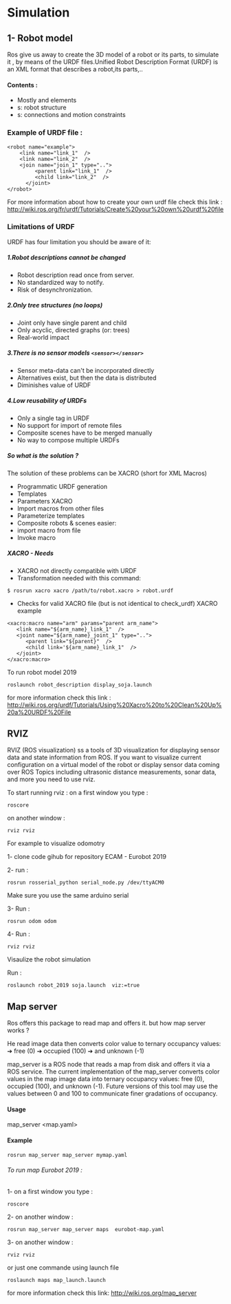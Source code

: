 # Simulation 
 
 ## 1- Robot model 
Ros give us away to create  the 3D model of a robot or its parts,  to simulate  it , by means of the URDF files.Unified Robot Description Format (URDF) is an XML format that describes a robot,its parts,..

#### Contents :

- Mostly <link> and <joint> elements
- <link>s: robot structure
- <joint>s: connections and motion constraints
### Example of URDF file :

```
<robot name="example">
	<link name="link_1"  />
   	<link name="link_2"  />
   	<join name="join_1" type="..">
     	 <parent link="link_1"  />
      	 <child link="link_2"  />
      </joint>
</robot>

```

For more information about how to create your own urdf file check this link :
http://wiki.ros.org/fr/urdf/Tutorials/Create%20your%20own%20urdf%20file

### Limitations of URDF

URDF has four limitation you should be aware of it:

##### 1.Robot descriptions cannot be changed
- Robot description read once from server.
- No standardized way to notify. 
- Risk of desynchronization. 

##### 2.Only tree structures (no loops)

-	Joint only have single parent and child
-	Only acyclic, directed graphs (or: trees) 
-	Real-world impact


##### 3.There is no sensor models ```<sensor></sensor> ```

-	Sensor meta-data can't be incorporated directly
-	Alternatives exist, but then the data is distributed
-	Diminishes value of URDF

##### 4.Low reusability of URDFs

-	Only a single <robot> tag in URDF
-	 No support for import of remote files
-	 Composite scenes have to be merged manually
-	 No way to compose multiple URDFs

##### So what is the solution ?

The solution of   these problems can be XACRO (short for XML Macros)
-	Programmatic URDF generation
-	Templates
-	Parameters XACRO
-	Import macros from other files
-	Parameterize templates
-	Composite robots & scenes easier:
-	import macro from file
-	Invoke macro
##### XACRO - Needs

-	XACRO not directly compatible with URDF
-	Transformation needed with this command:
```
$ rosrun xacro xacro /path/to/robot.xacro > robot.urdf
```
- Checks for valid XACRO file (but is not identical to check_urdf)
XACRO example

```
<xacro:macro name="arm" params="parent arm_name">
   <link name="${arm_name}_link_1"  />
   <joint name="${arm_name}_joint_1" type="..">
      <parent link="${parent}"  />
      <child link='${arm_name}_link_1"  />
   </joint>
</xacro:macro>
```

To run robot model 2019
```
roslaunch robot_description display_soja.launch
```

for more information check this link :
http://wiki.ros.org/urdf/Tutorials/Using%20Xacro%20to%20Clean%20Up%20a%20URDF%20File

## RVIZ

RVIZ  (ROS visualization) ss a tools of  3D visualization for displaying  sensor data and state information from ROS.
If you want to  visualize   current configuration on a virtual model of the robot or display sensor data  coming over ROS Topics including ultrasonic  distance measurements, sonar data, and more you need to use rviz.  


To start running rviz :
on a first window you type :
```
roscore
```
on another window :
```  
rviz rviz
```
For example to visualize odomotry

1- clone code gihub for repository ECAM - Eurobot 2019

2- run :
```
rosrun rosserial_python serial_node.py /dev/ttyACM0
```
Make sure you use the same arduino serial

3- Run :  
```
rosrun odom odom
```
4- Run : 
```
rviz rviz
```

Visaulize the robot simulation  

Run : 
```
roslaunch robot_2019 soja.launch  viz:=true
```
## Map server

Ros offers this package to read map and offers it. but how map server works ?

He read image data then  converts color value to ternary occupancy values:
➔	 free (0)
➔	 occupied (100)
➔	 and unknown (-1)

map_server is a ROS node that reads a map from disk and offers it via a ROS service.
The current implementation of the map_server converts color values in the map image data into ternary occupancy values: free (0), occupied (100), and unknown (-1). Future versions of this tool may use the values between 0 and 100 to communicate finer gradations of occupancy.
#### Usage

map_server <map.yaml>

#### Example
```
rosrun map_server map_server mymap.yaml
```
###### To run map Eurobot 2019 :
1- on a first window you type :
```
roscore
```
2- on another window :
```
rosrun map_server map_server maps  eurobot-map.yaml
```
3- on another window :
```
rviz rviz
```
or just one commande using launch file
```
roslaunch maps map_launch.launch
```
for more information check this link:
http://wiki.ros.org/map_server
